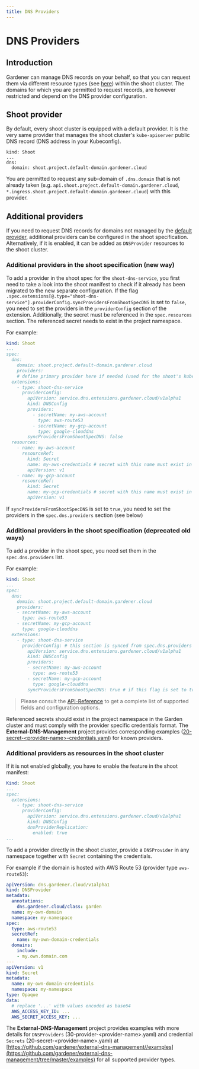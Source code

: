 ```yaml
---
title: DNS Providers
---
```


# DNS Providers

## Introduction

Gardener can manage DNS records on your behalf, so that you can request them via different resource types (see [here](./dns_names.md)) within the shoot cluster. The domains for which you are permitted to request records, are however restricted and depend on the DNS provider configuration.

## Shoot provider

By default, every shoot cluster is equipped with a default provider. It is the very same provider that manages the shoot cluster's `kube-apiserver` public DNS record (DNS address in your Kubeconfig).

```
kind: Shoot
...
dns:
  domain: shoot.project.default-domain.gardener.cloud
```

You are permitted to request any sub-domain of `.dns.domain` that is not already taken (e.g. `api.shoot.project.default-domain.gardener.cloud`, `*.ingress.shoot.project.default-domain.gardener.cloud`) with this provider.

## Additional providers

If you need to request DNS records for domains not managed by the [default provider](#Shoot-provider), additional providers can 
be configured in the shoot specification.
Alternatively, if it is enabled, it can be added as `DNSProvider` resources to the shoot cluster.

### Additional providers in the shoot specification (new way)
To add a provider in the shoot spec for the `shoot-dns-service`, you first need to take a look into the shoot
manifest to check if it already has been migrated to the new separate configuration. If the flag 
`.spec.extensions[@.type="shoot-dns-service"].providerConfig.syncProvidersFromShootSpecDNS` is set to `false`, 
you need to set the providers in the `providerConfig` section of the extension. Additionally, the secret must be 
referenced in the `spec.resources` section. The referenced secret needs to exist in the project namespace.

For example:
```yaml
kind: Shoot
...
spec:
  dns:
    domain: shoot.project.default-domain.gardener.cloud
    providers:
    # define primary provider here if needed (used for the shoot's kube-apiserver record)
  extensions:
    - type: shoot-dns-service
      providerConfig:
        apiVersion: service.dns.extensions.gardener.cloud/v1alpha1
        kind: DNSConfig
        providers:
          - secretName: my-aws-account
            type: aws-route53
          - secretName: my-gcp-account
            type: google-clouddns
        syncProvidersFromShootSpecDNS: false
  resources:
    - name: my-aws-account
      resourceRef:
        kind: Secret
        name: my-aws-credentials # secret with this name must exist in the project namespace
        apiVersion: v1
    - name: my-gcp-account
      resourceRef:
        kind: Secret
        name: my-gcp-credentials # secret with this name must exist in the project namespace
        apiVersion: v1
```
If `syncProvidersFromShootSpecDNS` is set to `true`, you need to set the providers in the `spec.dns.providers` section (see below)

### Additional providers in the shoot specification (deprecated old ways)

To add a provider in the shoot spec, you need set them in the `spec.dns.providers` list.

For example:
```yaml
kind: Shoot
...
spec:
  dns:
    domain: shoot.project.default-domain.gardener.cloud
    providers:
    - secretName: my-aws-account
      type: aws-route53
    - secretName: my-gcp-account
      type: google-clouddns
  extensions:
    - type: shoot-dns-service
      providerConfig: # this section is synced from spec.dns.providers if syncProvidersFromShootSpecDNS is true
        apiVersion: service.dns.extensions.gardener.cloud/v1alpha1
        kind: DNSConfig
        providers:
        - secretName: my-aws-account
          type: aws-route53
        - secretName: my-gcp-account
          type: google-clouddns
        syncProvidersFromShootSpecDNS: true # if this flag is set to true, the providerConfig is automatically synced from spec.dns.providers
```

> Please consult the [API-Reference](https://gardener.cloud/docs/gardener/api-reference/core/#core.gardener.cloud/v1beta1.DNSProvider) to get a complete list of supported fields and configuration options.

Referenced secrets should exist in the project namespace in the Garden cluster and must comply with the provider specific credentials format. The **External-DNS-Management** project provides corresponding examples ([20-secret-\<provider-name>-credentials.yaml](https://github.com/gardener/external-dns-management/tree/master/examples)) for known providers.

### Additional providers as resources in the shoot cluster

If it is not enabled globally, you have to enable the feature in the shoot manifest:

```yaml
Kind: Shoot
...
spec:
  extensions:
    - type: shoot-dns-service
      providerConfig:
        apiVersion: service.dns.extensions.gardener.cloud/v1alpha1
        kind: DNSConfig
        dnsProviderReplication:
          enabled: true
...
```

To add a provider directly in the shoot cluster, provide a `DNSProvider` in any namespace together
with `Secret` containing the credentials.

For example if the domain is hosted with AWS Route 53 (provider type `aws-route53`):
```yaml
apiVersion: dns.gardener.cloud/v1alpha1
kind: DNSProvider
metadata:
  annotations:
    dns.gardener.cloud/class: garden
  name: my-own-domain
  namespace: my-namespace
spec:
  type: aws-route53
  secretRef:
    name: my-own-domain-credentials
  domains:
    include:
    - my.own.domain.com
---
apiVersion: v1
kind: Secret
metadata:
  name: my-own-domain-credentials
  namespace: my-namespace
type: Opaque
data:
  # replace '...' with values encoded as base64
  AWS_ACCESS_KEY_ID: ...
  AWS_SECRET_ACCESS_KEY: ...
```

The **External-DNS-Management** project provides examples with more details for `DNSProviders` (30-provider-\<provider-name>.yaml)
and credential `Secrets` (20-secret-\<provider-name>.yaml) at [https://github.com/gardener/external-dns-management//examples](https://github.com/gardener/external-dns-management/tree/master/examples)
for all supported provider types.
